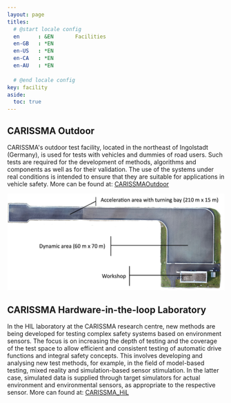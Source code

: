 ```yaml
---
layout: page
titles:
  # @start locale config
  en      : &EN       Facilities
  en-GB   : *EN
  en-US   : *EN
  en-CA   : *EN
  en-AU   : *EN

  # @end locale config
key: facility
aside:
  toc: true
---
```

## CARISSMA Outdoor
CARISSMA's outdoor test facility, located in the northeast of Ingolstadt (Germany), is used for tests with vehicles and dummies of road users. Such tests are required for the development of methods, algorithms and components as well as for their validation. The use of the systems under real conditions is intended to ensure that they are suitable for applications in vehicle safety. More can be found at: [CARISSMAOutdoor](https://www.thi.de/en/research/carissma/laboratories/outdoor-test-facility/)

<p>
 <img class="image-inline" src="/images/outdoor_carissma.png" alt="CARISSMA Outdoor" />
</p>

## CARISSMA Hardware-in-the-loop Laboratory

 In the HIL laboratory at the CARISSMA research centre, new methods are being developed for testing complex safety systems based on environment sensors. The focus is on increasing the depth of testing and the coverage of the test space to allow efficient and consistent testing of automatic drive functions and integral safety concepts. This involves developing and analysing new test methods, for example, in the field of model-based testing, mixed reality and simulation-based sensor stimulation. In the latter case, simulated data is supplied through target simulators for actual environment and environmental sensors, as appropriate to the respective sensor. More can found at: [CARISSMA_HiL](https://www.thi.de/en/research/carissma/laboratories/hil-laboratory/)